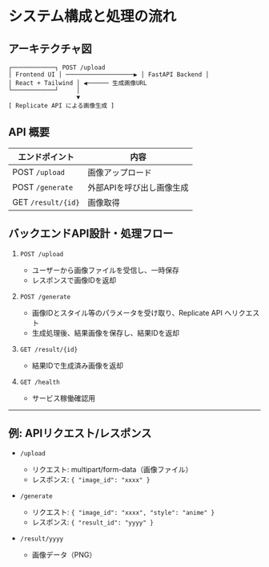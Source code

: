 # システム構成と処理の流れ

## アーキテクチャ図

```
┌────────────┐ POST /upload
│ Frontend UI │ ───────────────────▶ │ FastAPI Backend │
│ React + Tailwind │ ◀────── 生成画像URL
└────────────┘     │
                   ▼
[ Replicate API による画像生成 ]
```

## API 概要

| エンドポイント | 内容 |
|----------------|------|
| POST `/upload` | 画像アップロード |
| POST `/generate` | 外部APIを呼び出し画像生成 |
| GET `/result/{id}` | 画像取得 |

## バックエンドAPI設計・処理フロー

1. `POST /upload`  
   - ユーザーから画像ファイルを受信し、一時保存
   - レスポンスで画像IDを返却

2. `POST /generate`  
   - 画像IDとスタイル等のパラメータを受け取り、Replicate API へリクエスト
   - 生成処理後、結果画像を保存し、結果IDを返却

3. `GET /result/{id}`  
   - 結果IDで生成済み画像を返却

4. `GET /health`  
   - サービス稼働確認用

---

## 例: APIリクエスト/レスポンス

- `/upload`  
  - リクエスト: multipart/form-data（画像ファイル）
  - レスポンス: `{ "image_id": "xxxx" }`

- `/generate`  
  - リクエスト: `{ "image_id": "xxxx", "style": "anime" }`
  - レスポンス: `{ "result_id": "yyyy" }`

- `/result/yyyy`  
  - 画像データ（PNG）
